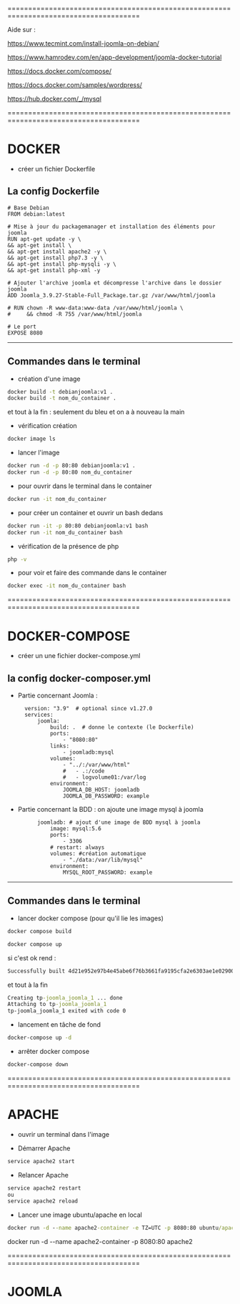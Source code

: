 ======================================================================================

Aide sur :

https://www.tecmint.com/install-joomla-on-debian/

https://www.hamrodev.com/en/app-development/joomla-docker-tutorial

https://docs.docker.com/compose/

https://docs.docker.com/samples/wordpress/

https://hub.docker.com/_/mysql

======================================================================================

# DOCKER

* créer un fichier Dockerfile

## La config Dockerfile

    # Base Debian
    FROM debian:latest

    # Mise à jour du packagemanager et installation des éléments pour joomla
    RUN apt-get update -y \
    && apt-get install \
    && apt-get install apache2 -y \
    && apt-get install php7.3 -y \
    && apt-get install php-mysqli -y \
    && apt-get install php-xml -y

    # Ajouter l'archive joomla et décompresse l'archive dans le dossier joomla
    ADD Joomla_3.9.27-Stable-Full_Package.tar.gz /var/www/html/joomla

    # RUN chown -R www-data:www-data /var/www/html/joomla \
    #     && chmod -R 755 /var/www/html/joomla

    # Le port
    EXPOSE 8080


---------------------------------------------------------------------------------------
## Commandes dans le terminal 

* création d'une image

```cmd
docker build -t debianjoomla:v1 .
docker build -t nom_du_container .
```

et tout à la fin : seulement du bleu et on a à nouveau la main 

* vérification création

```cmd
docker image ls
```

* lancer l'image

```cmd
docker run -d -p 80:80 debianjoomla:v1 .
docker run -d -p 80:80 nom_du_container
```

* pour ouvrir dans le terminal dans le container

```cmd
docker run -it nom_du_container
```

* pour créer un container et ouvrir un bash dedans

```cmd
docker run -it -p 80:80 debianjoomla:v1 bash
docker run -it nom_du_container bash
```

* vérification de la présence de php

```cmd
php -v
```

* pour voir et faire des commande dans le container

```cmd
docker exec -it nom_du_container bash
```


======================================================================================

# DOCKER-COMPOSE

* créer un une fichier docker-compose.yml

## la config docker-composer.yml

* Partie concernant Joomla : 

        version: "3.9"  # optional since v1.27.0
        services:
            joomla: 
                build: .  # donne le contexte (le Dockerfile)
                ports:
                    - "8080:80"
                links:
                    - joomladb:mysql  
                volumes:
                    - "../:/var/www/html"
                    #   - .:/code
                    #   - logvolume01:/var/log
                environment:
                    JOOMLA_DB_HOST: joomladb
                    JOOMLA_DB_PASSWORD: example


* Partie concernant la BDD : on ajoute une image mysql à joomla

            joomladb: # ajout d'une image de BDD mysql à joomla
                image: mysql:5.6
                ports:
                    - 3306
                # restart: always
                volumes: #création automatique 
                    - "./data:/var/lib/mysql"
                environment:
                    MYSQL_ROOT_PASSWORD: example

--------------------------------------------------------------------------------------
## Commandes dans le terminal 

* lancer docker compose (pour qu'il lie les images)


```cmd
docker compose build
```


```cmd
docker compose up 
```

si c'est ok rend : 
```cmd
Successfully built 4d21e952e97b4e45abe6f76b3661fa9195cfa2e6303ae1e02900576405ac5595
```
et tout à la fin 
```cmd
Creating tp-joomla_joomla_1 ... done
Attaching to tp-joomla_joomla_1
tp-joomla_joomla_1 exited with code 0
```

* lancement en tâche de fond 

```cmd
docker-compose up -d
```

* arrêter docker compose

```cmd
docker-compose down 
```


======================================================================================

# APACHE

* ouvrir un terminal dans l'image

* Démarrer Apache
```cmd
service apache2 start
```

* Relancer Apache
```cmd
service apache2 restart
ou
service apache2 reload
```

* Lancer une image ubuntu/apache en local
```cmd
docker run -d --name apache2-container -e TZ=UTC -p 8080:80 ubuntu/apache2:2.4-21.04_beta
```

docker run -d --name apache2-container -p 8080:80 apache2

======================================================================================

# JOOMLA 





